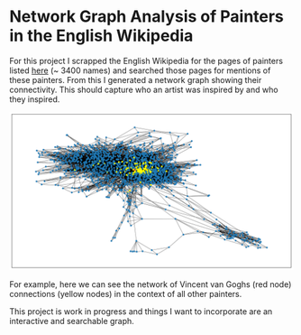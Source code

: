 # Network Graph Analysis of Painters in the English Wikipedia

For this project I scrapped the English Wikipedia for the pages of painters listed [here](https://en.wikipedia.org/wiki/List_of_painters_by_name) (~ 3400 names) and searched those pages for mentions of these painters. From this I generated a network graph showing their connectivity. This should capture who an artist was inspired by and who they inspired.

![](graph.png)

For example, here we can see the network of Vincent van Goghs (red node) connections (yellow nodes) in the context of all other painters.

This project is work in progress and things I want to incorporate are an interactive and searchable graph.
